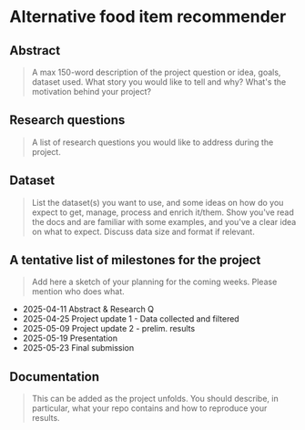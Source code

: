 # Alternative food item recommender

## Abstract
> A max 150-word description of the project question or idea, goals, dataset used. What story you would like to tell and why? What's the motivation behind your project?

## Research questions
> A list of research questions you would like to address during the project. 

## Dataset
> List the dataset(s) you want to use, and some ideas on how do you expect to get, manage, process and enrich it/them. Show you've read the docs and are familiar with some examples, and you've a clear idea on what to expect. Discuss data size and format if relevant.

## A tentative list of milestones for the project
> Add here a sketch of your planning for the coming weeks. Please mention who does what.

- 2025-04-11 Abstract & Research Q
- 2025-04-25 Project update 1 - Data collected and filtered
- 2025-05-09 Project update 2 - prelim. results
- 2025-05-19 Presentation
- 2025-05-23 Final submission

## Documentation
> This can be added as the project unfolds. You should describe, in particular, what your repo contains and how to reproduce your results.
